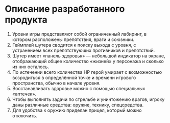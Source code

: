 # Описание разработанного продукта

1. Уровни игры представляют собой ограниченный лабиринт, в котором расположены препятствия, враги и союзники.
2. Геймплей  шутера сводится к поиску выхода с уровня, с устранением всех препятствующих противников и препятствий.
3. Шутер имеет «панель здоровья» — небольшой индикатор на экране, отображающий общее количество «жизней» у персонажа и сколько из них осталось. 
4. По истечении всего количества HP герой умирает с возможностью возродиться в определённой точке и времени игрового пространства, обычно в начале уровня. 
5. Восстанавливать здоровье можно с помощью специальных «аптечек».
6. Чтобы выполнять задачи по стрельбе и уничтожению врагов, игроку даны различные средства: оружие, технику, спецсредства.
7. Для удобства к оружию приделан прицел, который можно отключить.